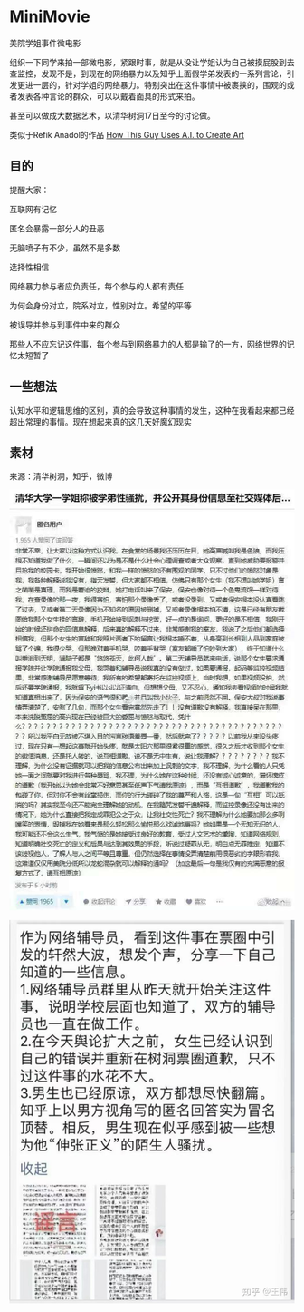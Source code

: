 # MiniMovie
美院学姐事件微电影

组织一下同学来拍一部微电影，紧跟时事，就是从没让学姐认为自己被摸屁股到去查监控，发现不是，到现在的网络暴力以及知乎上面假学弟发表的一系列言论，引发更进一层的，针对学姐的网络暴力。特别突出在这件事情中被裹挟的，围观的或者发表各种言论的群众，可以以戴着面具的形式来拍。

甚至可以做成大数据艺术，以清华树洞17日至今的讨论做。

类似于Refik Anadol的作品 [How This Guy Uses A.I. to Create Art](https://youtu.be/I-EIVlHvHRM)

## 目的

提醒大家：

互联网有记忆

匿名会暴露一部分人的丑恶

无脑喷子有不少，虽然不是多数

选择性相信

网络暴力参与者应负责任，每个参与的人都有责任

为何会身份对立，院系对立，性别对立。希望的平等

被误导并参与到事件中来的群众

那些人不应忘记这件事，每个参与到网络暴力的人都是输了的一方，网络世界的记忆太短暂了

## 一些想法

认知水平和逻辑思维的区别，真的会导致这种事情的发生，这种在我看起来都已经超出常理的事情。现在想起来真的这几天好魔幻现实

## 素材

来源：清华树洞，知乎，微博

![image-20201120115806383](Fig/image-20201120115806383.png)

![img](Fig/agdklwfvuezdkplam56uu5ee5p5yx4eu.jpeg)